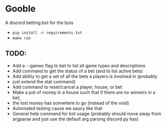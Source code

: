 # Gooble

A discord betting bot for the bois

* `pip install -r requirements.txt`
* `make run`

## TODO:
* Add a --games flag to bet to list all game types and descriptions
* Add command to get the status of a bet (and to list active bets)
* Add ability to get a set of all the bets a players is involved in (probably
* just extend the stat command)
* Add command to reset/cancel a player, house, or bet
* Make a pot of money in a house such that if there are no winners in a bet,
* the lost money has somwhere to go (instead of the void)
* Automated testing cause we saucy like that
* General help command for bot usage (probably should move away from argparse
  and just use the default arg parsing discord py has)
